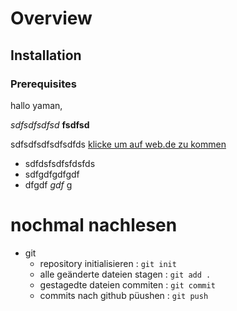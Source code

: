 # Overview

## Installation

### Prerequisites

hallo yaman,

_sdfsdfsdfsd_ __fsdfsd__

sdfsdfsdfsdfsdfds [klicke um auf web.de zu kommen](https://web.de)

- sdfdsfsdfsfdsfds
- sdfgdfgdfgdf
- dfgdf _gdf_  g

# nochmal nachlesen 

- git
    - repository initialisieren : `git init`
    - alle geänderte dateien stagen : `git add .`
    - gestagedte dateien commiten : `git commit`
    - commits nach github püushen : `git push`


    
